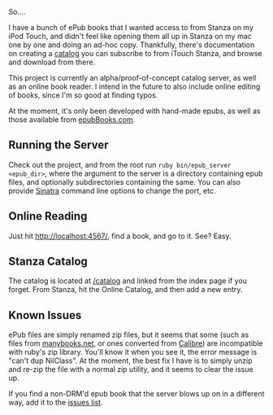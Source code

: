 So....

I have a bunch of ePub books that I wanted access to from Stanza on my iPod Touch, and didn't feel like opening them all up in Stanza on my mac one by one and doing an ad-hoc copy.  Thankfully, there's documentation on creating a [catalog](http://www.lexcycle.com/developer) you can subscribe to from iTouch Stanza, and browse and download from there.

This project is currently an alpha/proof-of-concept catalog server, as well as an online book reader. I intend in the future to also include online editing of books, since I'm so good at finding typos.

At the moment, it's only been developed with hand-made epubs, as well as those available from [epubBooks.com](http://www.epubbooks.com/).

## Running the Server

Check out the project, and from the root run `ruby bin/epub_server <epub_dir>`, where the argument to the server is a directory containing epub files, and optionally subdirectories containing the same. You can also provide [Sinatra](http://www.sinatrarb.com/intro.html) command line options to change the port, etc.

## Online Reading

Just hit [http://localhost:4567/](http://localhost:4567/), find a book, and go to it. See? Easy.

## Stanza Catalog

The catalog is located at [/catalog](http://localhost:4567/catalog) and linked from the index page if you forget. From Stanza, hit the Online Catalog, and then add a new entry.

## Known Issues

ePub files are simply renamed zip files, but it seems that some (such as files from [manybooks.net](http://manybooks.net), or ones converted from [Calibre](http://calibre.kovidgoyal.net)) are incompatible with ruby's zip library. You'll know it when you see it, the error message is "can't dup NilClass". At the moment, the best fix I have is to simply unzip and re-zip the file with a normal zip utility, and it seems to clear the issue up.

If you find a non-DRM'd epub book that the server blows up on in a different way, add it to the [issues list](http://github.com/jamie/epub/issues).
